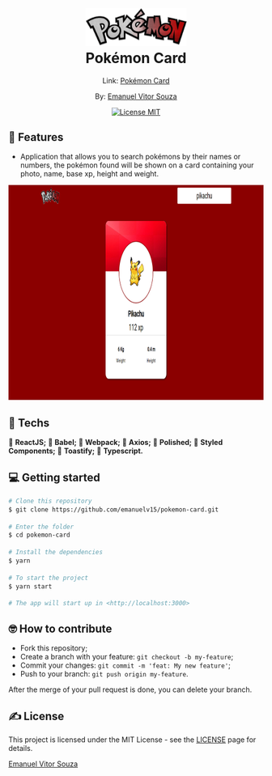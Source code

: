 <h1 align="center">
  <br>
    <img src=".github/logo.png" alt="Pokémon Card" width="200">
  <br>
  Pokémon Card
</h1>
<p align="center">Link: <a href="https://emanuelv15-pokemon-card.vercel.app/">Pokémon Card</a></p>

<p align="center">By: <a href="http://github.com/emanuelv15">Emanuel Vitor Souza</a></p>

<p align="center">
  <a href="https://opensource.org/licenses/MIT">
    <img src="https://img.shields.io/badge/license-MIT-green.svg" alt="License MIT">
  </a>
</p>

## 📜 Features

<ul>
  <li><p>Application that allows you to search pokémons by their names or numbers, the pokémon found will be shown on a card containing your photo, name, base xp, height and weight.</p></li>
</ul>

<div align="center">
  <img src=".github/home.png" alt="Page Home" height="425">
</div>

## 🧰 Techs

[//]: # "Add the features of your project here:"

🔷 **ReactJS;**
🔷 **Babel;**
🔷 **Webpack;**
🔷 **Axios;**
🔷 **Polished;**
🔷 **Styled Components;**
🔷 **Toastify;**
🔷 **Typescript.**


## 💻 Getting started

```bash
# Clone this repository
$ git clone https://github.com/emanuelv15/pokemon-card.git

# Enter the folder
$ cd pokemon-card

# Install the dependencies
$ yarn

# To start the project
$ yarn start

# The app will start up in <http://localhost:3000>

```

## 🤓 How to contribute

<ul>
  <li>Fork this repository;</li>
  <li>Create a branch with your feature: <code>git checkout -b my-feature</code>;</li>
  <li>Commit your changes: <code>git commit -m 'feat: My new feature'</code>;</li>
  <li>Push to your branch: <code>git push origin my-feature</code>.</li>
</ul>

<p>After the merge of your pull request is done, you can delete your branch.</p>

## ✍️ License

This project is licensed under the MIT License - see the [LICENSE](https://opensource.org/licenses/MIT) page for details.

<a href="http://github.com/emanuelv15">Emanuel Vitor Souza</a>
